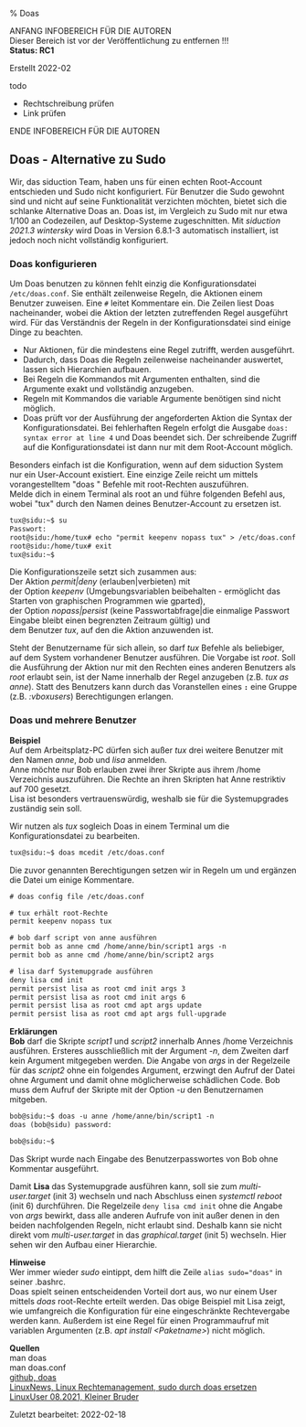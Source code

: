 % Doas

ANFANG   INFOBEREICH FÜR DIE AUTOREN  
Dieser Bereich ist vor der Veröffentlichung zu entfernen !!!  
**Status: RC1**

Erstellt 2022-02

todo

+ Rechtschreibung prüfen
+ Link prüfen

ENDE   INFOBEREICH FÜR DIE AUTOREN

## Doas - Alternative zu Sudo

Wir, das siduction Team, haben uns für einen echten Root-Account entschieden und Sudo nicht konfiguriert. Für Benutzer die Sudo gewohnt sind und nicht auf seine Funktionalität verzichten möchten, bietet sich die schlanke Alternative Doas an. Doas ist, im Vergleich zu Sudo mit nur etwa 1/100 an Codezeilen, auf Desktop-Systeme zugeschnitten. Mit *siduction 2021.3 wintersky* wird Doas in Version 6.8.1-3 automatisch installiert, ist jedoch noch nicht vollständig konfiguriert.

### Doas konfigurieren

Um Doas benutzen zu können fehlt einzig die Konfigurationsdatei `/etc/doas.conf`. Sie enthält zeilenweise Regeln, die Aktionen einem Benutzer zuweisen. Eine `#` leitet Kommentare ein. Die Zeilen liest Doas nacheinander, wobei die Aktion der letzten zutreffenden Regel ausgeführt wird. Für das Verständnis der Regeln in der Konfigurationsdatei sind einige Dinge zu beachten.  
- Nur Aktionen, für die mindestens eine Regel zutrifft, werden ausgeführt.
- Dadurch, dass Doas die Regeln zeilenweise nacheinander auswertet, lassen sich Hierarchien aufbauen.
- Bei Regeln die Kommandos mit Argumenten enthalten, sind die Argumente exakt und vollständig anzugeben.
- Regeln mit Kommandos die variable Argumente benötigen sind nicht möglich.
- Doas prüft vor der Ausführung der angeforderten Aktion die Syntax der Konfigurationsdatei. Bei fehlerhaften Regeln erfolgt die Ausgabe `doas: syntax error at line 4` und Doas beendet sich. Der schreibende Zugriff auf die Konfigurationsdatei ist dann nur mit dem Root-Account möglich.

Besonders einfach ist die Konfiguration, wenn auf dem siduction System nur ein User-Account existiert. Eine einzige Zeile reicht um mittels vorangestelltem "doas " Befehle mit root-Rechten auszuführen.  
Melde dich in einem Terminal als root an und führe folgenden Befehl aus, wobei "tux" durch den Namen deines Benutzer-Account zu ersetzen ist. 

~~~txt
tux@sidu:~$ su
Passwort:
root@sidu:/home/tux# echo "permit keepenv nopass tux" > /etc/doas.conf
root@sidu:/home/tux# exit
tux@sidu:~$
~~~

Die Konfigurationszeile setzt sich zusammen aus:  
Der Aktion *permit|deny* (erlauben|verbieten) mit  
der Option *keepenv* (Umgebungsvariablen beibehalten - ermöglicht das Starten von graphischen Programmen wie gparted),  
der Option *nopass|persist* (keine Passwortabfrage|die einmalige Passwort Eingabe bleibt einen begrenzten Zeitraum gültig) und  
dem Benutzer *tux*, auf den die Aktion anzuwenden ist.

Steht der Benutzername für sich allein, so darf *tux* Befehle als beliebiger, auf dem System vorhandener Benutzer ausführen. Die Vorgabe ist *root*. Soll die Ausführung der Aktion nur mit den Rechten eines anderen Benutzers als *root* erlaubt sein, ist der Name innerhalb der Regel anzugeben (z.B. *tux as anne*). Statt des Benutzers kann durch das Voranstellen eines **`:`** eine Gruppe (z.B. *:vboxusers*) Berechtigungen erlangen.

### Doas und mehrere Benutzer

**Beispiel**  
Auf dem Arbeitsplatz-PC dürfen sich außer *tux* drei weitere Benutzer mit den Namen *anne*, *bob* und *lisa* anmelden.  
Anne möchte nur Bob erlauben zwei ihrer Skripte aus ihrem /home Verzeichnis auszuführen. Die Rechte an ihren Skripten hat Anne restriktiv auf 700 gesetzt.  
Lisa ist besonders vertrauenswürdig, weshalb sie für die Systemupgrades zuständig sein soll.

Wir nutzen als *tux* sogleich Doas in einem Terminal um die Konfigurationsdatei zu bearbeiten.

~~~txt
tux@sidu:~$ doas mcedit /etc/doas.conf
~~~

Die zuvor genannten Berechtigungen setzen wir in Regeln um und ergänzen die Datei um einige Kommentare.

~~~txt
# doas config file /etc/doas.conf

# tux erhält root-Rechte
permit keepenv nopass tux

# bob darf script von anne ausführen
permit bob as anne cmd /home/anne/bin/script1 args -n
permit bob as anne cmd /home/anne/bin/script2 args

# lisa darf Systemupgrade ausführen
deny lisa cmd init
permit persist lisa as root cmd init args 3
permit persist lisa as root cmd init args 6
permit persist lisa as root cmd apt args update
permit persist lisa as root cmd apt args full-upgrade
~~~

**Erklärungen**  
**Bob** darf die Skripte *script1* und *script2* innerhalb Annes /home Verzeichnis ausführen. Ersteres ausschließlich mit der Argument *-n*, dem Zweiten darf kein Argument mitgegeben werden. Die Angabe von *args* in der Regelzeile für das *script2* ohne ein folgendes Argument, erzwingt den Aufruf der Datei ohne Argument und damit ohne möglicherweise schädlichen Code. Bob muss dem Aufruf der Skripte mit der Option *-u* den Benutzernamen mitgeben.

~~~txt
bob@sidu:~$ doas -u anne /home/anne/bin/script1 -n
doas (bob@sidu) password:

bob@sidu:~$
~~~

Das Skript wurde nach Eingabe des Benutzerpasswortes von Bob ohne Kommentar ausgeführt.

Damit **Lisa** das Systemupgrade ausführen kann, soll sie zum *multi-user.target* (init 3) wechseln und nach Abschluss einen *systemctl reboot* (init 6) durchführen. Die Regelzeile `deny lisa cmd init` ohne die Angabe von *args* bewirkt, dass alle anderen Aufrufe von init außer denen in den beiden nachfolgenden Regeln, nicht erlaubt sind. Deshalb kann sie nicht direkt vom *multi-user.target* in das *graphical.target* (init 5) wechseln. Hier sehen wir den Aufbau einer Hierarchie.

**Hinweise**  
Wer immer wieder *sudo* eintippt, dem hilft die Zeile `alias sudo="doas"` in seiner .bashrc.  
Doas spielt seinen entscheidenden Vorteil dort aus, wo nur einem User mittels *doas* root-Rechte erteilt werden. Das obige Beispiel mit Lisa zeigt, wie umfangreich die Konfiguration für eine eingeschränkte Rechtevergabe werden kann. Außerdem ist eine Regel für einen Programmaufruf mit variablen Argumenten (z.B. *apt install \<Paketname\>*) nicht möglich.

**Quellen**  
man doas  
man doas.conf  
[github, doas](https://github.com/slicer69/doas)  
[LinuxNews, Linux Rechtemanagement, sudo durch doas ersetzen](https://linuxnews.de/2020/10/linux-rechtemanagement-sudo-durch-doas-ersetzen/)  
[LinuxUser 08.2021, Kleiner Bruder](https://www.linux-community.de/ausgaben/linuxuser/2021/08/mit-doas-statt-sudo-administrative-aufgaben-erledigen/)

<div id="rev">Zuletzt bearbeitet: 2022-02-18</div>
